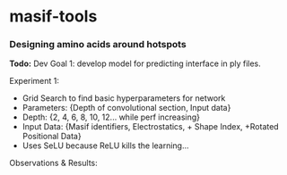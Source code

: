 # masif-tools

### Designing amino acids around hotspots

**Todo:**
Dev Goal 1: develop model for predicting interface in ply files.

Experiment 1:
- Grid Search to find basic hyperparameters for network
- Parameters: {Depth of convolutional section, Input data}
- Depth: {2, 4, 6, 8, 10, 12... while perf increasing}
- Input Data: {Masif identifiers, Electrostatics, + Shape Index, +Rotated Positional Data}
- Uses SeLU because ReLU kills the learning...

Observations & Results:
